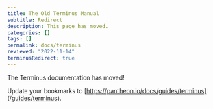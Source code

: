```yaml
---
title: The Old Terminus Manual
subtitle: Redirect
description: This page has moved.
categories: []
tags: []
permalink: docs/terminus
reviewed: "2022-11-14"
terminusRedirect: true
---
```


The Terminus documentation has moved!

Update your bookmarks to [https://pantheon.io/docs/guides/terminus](/guides/terminus).
